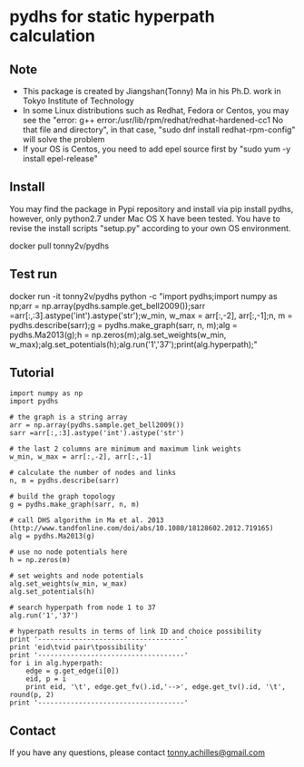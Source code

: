 # pydhs for static hyperpath calculation
Note
----
- This package is created by Jiangshan(Tonny) Ma in his Ph.D. work in Tokyo Institute of Technology
- In some Linux distributions such as Redhat, Fedora or Centos, you may see the 
 "error: g++ error:/usr/lib/rpm/redhat/redhat-hardened-cc1 No that file and directory", in that case, "sudo dnf install redhat-rpm-config" will solve the problem
- If your OS is Centos, you need to add epel source first by "sudo yum -y install epel-release"

Install
----
You may find the package in Pypi repository and install via pip install pydhs, however, only python2.7 under Mac OS X have been tested. You have to revise the install scripts "setup.py" according to your own OS environment.

docker pull tonny2v/pydhs

Test run
----
docker run -it tonny2v/pydhs python -c "import pydhs;import numpy as np;arr = np.array(pydhs.sample.get_bell2009());sarr =arr[:,:3].astype('int').astype('str');w_min, w_max = arr[:,-2], arr[:,-1];n, m = pydhs.describe(sarr);g = pydhs.make_graph(sarr, n, m);alg = pydhs.Ma2013(g);h = np.zeros(m);alg.set_weights(w_min, w_max);alg.set_potentials(h);alg.run('1','37');print(alg.hyperpath);"

Tutorial
----
```
import numpy as np
import pydhs

# the graph is a string array
arr = np.array(pydhs.sample.get_bell2009())
sarr =arr[:,:3].astype('int').astype('str')

# the last 2 columns are minimum and maximum link weights
w_min, w_max = arr[:,-2], arr[:,-1]

# calculate the number of nodes and links
n, m = pydhs.describe(sarr)

# build the graph topology
g = pydhs.make_graph(sarr, n, m)

# call DHS algorithm in Ma et al. 2013 (http://www.tandfonline.com/doi/abs/10.1080/18128602.2012.719165)
alg = pydhs.Ma2013(g)

# use no node potentials here
h = np.zeros(m)

# set weights and node potentials
alg.set_weights(w_min, w_max)
alg.set_potentials(h)

# search hyperpath from node 1 to 37
alg.run('1','37')

# hyperpath results in terms of link ID and choice possibility
print '------------------------------------'
print 'eid\tvid pair\tpossibility'
print '------------------------------------'
for i in alg.hyperpath:
    edge = g.get_edge(i[0])
    eid, p = i
    print eid, '\t', edge.get_fv().id,'-->', edge.get_tv().id, '\t', round(p, 2)
print '------------------------------------'
```

Contact
----
If you have any questions, please contact tonny.achilles@gmail.com
